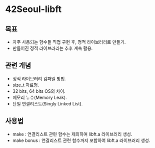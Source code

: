 # 42Seoul-libft

## 목표
- 자주 사용되는 함수들 직접 구현 후, 정적 라이브러리로 만들기.
- 만들어진 정적 라이브러리는 추후 계속 활용.

## 관련 개념
- 정적 라이브러리 컴파일 방법.
- size_t 자료형.
- 32 bits, 64 bits OS의 차이.
- 메모리 누수(Memory Leak).
- 단일 연결리스트(Singly Linked List).

## 사용법
- make : 연결리스트 관련 함수는 제외하여 libft.a 라이브러리 생성.
- make bonus : 연결리스트 관련 함수까지 포함하여 libft.a 라이브러리 생성.
